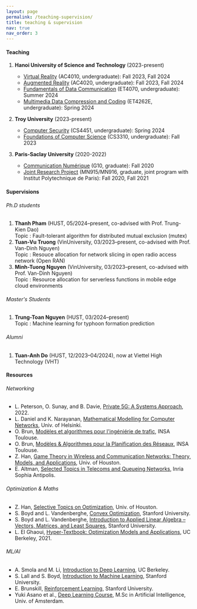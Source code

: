 ```yaml
---
layout: page
permalink: /teaching-supervision/
title: teaching & supervision
nav: true
nav_order: 3
---
```


#### Teaching
1. **Hanoi University of Science and Technology** (2023-present)
   * [Virtual Reality](https://luuquangtrung.github.io/teaching/ac4010) (AC4010, undergraduate): Fall 2023, Fall 2024
   * [Augmented Reality](https://luuquangtrung.github.io/teaching/ac4020) (AC4020, undergraduate): Fall 2023, Fall 2024
   * [Fundamentals of Data Communication](https://luuquangtrung.github.io/teaching/et4070) (ET4070, undergraduate): Summer 2024
   * [Multimedia Data Compression and Coding](https://luuquangtrung.github.io/teaching/et4262e) (ET4262E, undergraduate): Spring 2024
  
1. **Troy University** (2023-present)
   * [Computer Security](https://luuquangtrung.github.io/teaching/cs4451) (CS4451, undergraduate): Spring 2024
   * [Foundations of Computer Science](https://luuquangtrung.github.io/teaching/cs3310) (CS3310, undergraduate): Fall 2023
     
1. **Paris-Saclay University** (2020-2022)
   * [Communication Numérique](https://luuquangtrung.github.io/teaching/g10) (G10, graduate): Fall 2020
   * [Joint Research Project](https://luuquangtrung.github.io/teaching/mn915) (MN915/MN916, graduate, joint program with Institut Polytechnique de Paris): Fall 2020, Fall 2021

#### Supervisions
###### Ph.D students
1. **Thanh Pham** (HUST, 05/2024–present, co-advised with Prof. Trung-Kien Dao)\
  Topic : Fault-tolerant algorithm for distributed mutual exclusion (mutex)
2. **Tuan-Vu Truong** (VinUniversity, 03/2023–present, co-advised with Prof. Van-Dinh Nguyen)\
  Topic : Resouce allocation for network slicing in open radio access network (Open RAN)
3. **Minh-Tuong Nguyen** (VinUniversity, 03/2023–present, co-advised with Prof. Van-Dinh Nguyen)\
  Topic : Resource allocation for serverless functions in mobile edge cloud environments

###### Master's Students
1. **Trung-Toan Nguyen** (HUST, 03/2024–present)\
  Topic : Machine learning for typhoon formation prediction

###### Alumni
1. **Tuan-Anh Do** (HUST, 12/2023–04/2024), now at Viettel High Technology (VHT)


#### Resources

###### Networking
* L. Peterson, O. Sunay, and B. Davie, [Private 5G: A Systems Approach](https://5g.systemsapproach.org/), 2022.
* L. Daniel and K. Narayanan, [Mathematical Modelling for Computer Networks](https://www.cs.helsinki.fi/u/ldaniel/mm_cn/), Univ. of Helsinki.
* O. Brun, [Modèles et algorithmes pour l'ingéniérie de trafic](https://homepages.laas.fr/brun/drupal/node/28), INSA Toulouse.
* O. Brun, [Modèles & Algorithmes pour la Planification des Réseaux](https://homepages.laas.fr/brun/drupal/node/28), INSA Toulouse.
* Z. Han, [Game Theory in Wireless and Communication Networks: Theory, Models, and Applications](http://www2.egr.uh.edu/~zhan2/game_theory_course/), Univ. of Houston.
* E. Altman, [Selected Topics in Telecoms and Queueing Networks](https://www-sop.inria.fr/members/Eitan.Altman/Research.html), Inria Sophia Antipolis.

###### Optimization & Maths
* Z. Han, [Selective Topics on Optimization](http://wireless.egr.uh.edu/Optimization/index.htm), Univ. of Houston.
* S. Boyd and L. Vandenberghe, [Convex Optimization](https://web.stanford.edu/~boyd/cvxbook/), Stanford University.
* S. Boyd and L. Vandenberghe, [Introduction to Applied Linear Algebra – Vectors, Matrices, and Least Squares](https://web.stanford.edu/~boyd/vmls/), Stanford University.
* L. El Ghaoui, [Hyper-Textbook: Optimization Models and Applications](https://inst.eecs.berkeley.edu/~ee127/sp21/livebook/index.html), UC Berkeley, 2021.

###### ML/AI
* A. Smola and M. Li, [Introduction to Deep Learning](https://courses.d2l.ai/berkeley-stat-157/index.html), UC Berkeley.
* S. Lall and S. Boyd, [Introduction to Machine Learning](http://ee104.stanford.edu/), Stanford University.
* E. Brunskill, [Reinforcement Learning](https://web.stanford.edu/class/cs234/), Stanford University.
* Yuki Asano et al., [Deep Learning Course](https://uvadlc.github.io/), M.Sc in Artificial Intelligence, Univ. of Amsterdam.









<!-- <small>Note: TD = *travaux dirigés* (exercise sessions/tutorials), TP = *travaux pratiques* (lab sessions), CM = *cours magistraux* (lectures)</small> -->

<!-- <br/><br/> -->

<!-- **Teaching Assistant**, **[Hanoi University of Science and Technology](https://hust.edu.vn/)**, AY2022-2023
1. **Fundamentals of data communications** ([B.Sc in Telecommunication Engineering](https://seee.hust.edu.vn/chuong-trinh-dao-tao), Fall 2022) : The course aims to introduce the basic knowledge of communication networks and the main problems in communication networks such as : routing; flow and congestion control; basic methods for modeling and evaluating network performance.
1. **Computer networks** ([B.Sc in Telecommunication Engineering](https://seee.hust.edu.vn/chuong-trinh-dao-tao), Fall 2022) : This course provides elemental knowledge of computer network and Internet, the characteristics and mechanism of computer networks in range from the link to the transport layer.

**Teaching Assistant**, **[Paris-Saclay University](https://www.universite-paris-saclay.fr)**, AY2020-2021
1. **Digital communications** ([M.Sc in Networking and Telecoms](https://www.universite-paris-saclay.fr/formation/master/electronique-energie-electrique-automatique/m2-reseaux-et-telecoms), Fall 2020) : The course aims to provide basic notions of digital communication, ranging from
baseband communication to multiple access techniques, including modulated communications.
1. **Joint research project** ([M.Sc in Multimedia Networking](https://www.universite-paris-saclay.fr/en/education/master/electrical-engineering/m2-multimedia-networking), Fall 2020, Fall 2021) : The objective of the joint project is to allow students to carry out original
research work in a laboratory with an academic mentor, relating to the content of at least two courses presented during the
master’s program. Weekly meetings are organized between academic mentors and groups typically formed by 2-3 students.
-->

<!-- * *Digital Communications*, [M.Sc in Networking and Telecoms](https://www.universite-paris-saclay.fr/formation/master/electronique-energie-electrique-automatique/m2-reseaux-et-telecoms), Paris-Saclay University, AY 2020-2021.
* *Scientific Project*, [M.Sc in Multimedia Networking](https://www.universite-paris-saclay.fr/en/education/master/electrical-engineering/m2-multimedia-networking), Paris-Saclay University and Insitut Polytechnique de Paris, AY 2020-2021 and 2021-2022. -->

<!-- * *Digital Communication System Design*, [B.Sc in Electrical Engineering](https://vinuni.edu.vn/college-of-engineering-computer-science/ee/program-overview/), VinUni, AY 2022-2023
* *Electromagnetic Fields and Waves*, [B.Sc in Electrical Engineering](https://vinuni.edu.vn/college-of-engineering-computer-science/ee/program-overview/), VinUni, AY 2022-2023 -->
